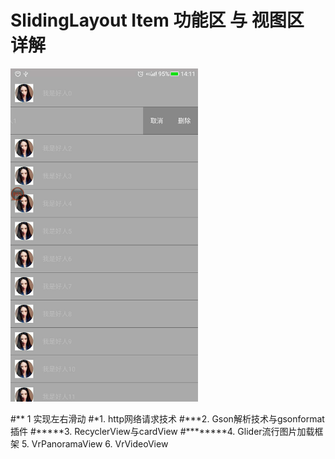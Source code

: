 # SlidingLayout  Item 功能区 与 视图区 详解
<img src="./img/img.jpg" width="300"/>

#** 1 实现左右滑动
#*1. http网络请求技术
#***2. Gson解析技术与gsonformat插件
#*****3. RecyclerView与cardView
#********4. Glider流行图片加载框架
5. VrPanoramaView
6. VrVideoView